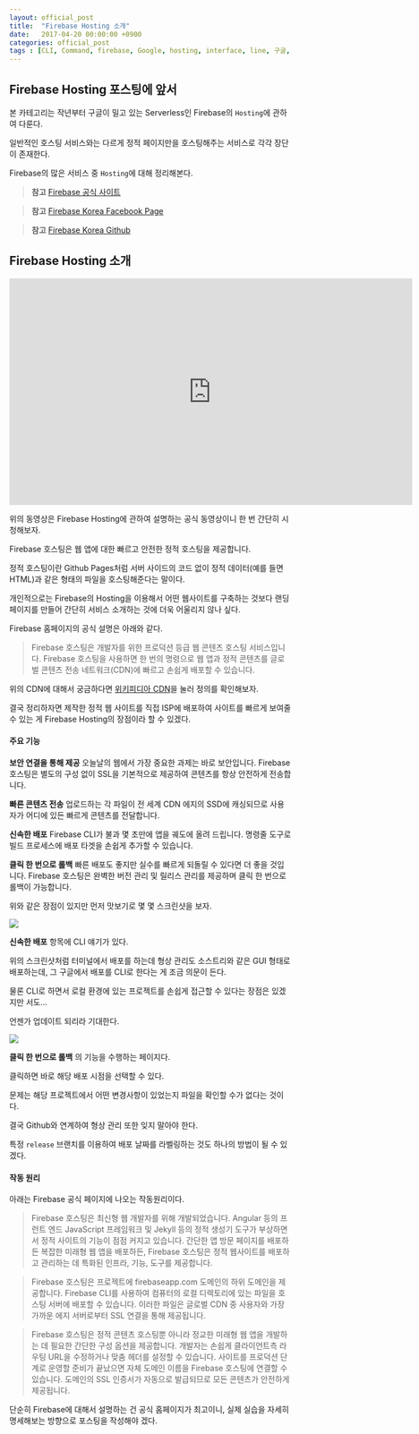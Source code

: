```yaml
---
layout: official_post
title:  "Firebase Hosting 소개"
date:   2017-04-20 00:00:00 +0900
categories: official_post
tags : [CLI, Command, firebase, Google, hosting, interface, line, 구글, 파이어베이스, 호스팅]
---
```


## Firebase Hosting 포스팅에 앞서

본 카테고리는 작년부터 구글이 밀고 있는 Serverless인 Firebase의 `Hosting`에 관하여 다룬다.

일반적인 호스팅 서비스와는 다르게 정적 페이지만을 호스팅해주는 서비스로 각각 장단이 존재한다.

Firebase의 많은 서비스 중 `Hosting`에 대해 정리해본다.

> **참고** [Firebase 공식 사이트](https://firebase.google.com)

> **참고** [Firebase Korea Facebook Page](https://www.facebook.com/FirebaseKorea)

> **참고** [Firebase Korea Github](https://github.com/FirebaseKorea)

## Firebase Hosting 소개

<iframe width="720" height="405" src="https://www.youtube.com/embed/jsRVHeQd5kU" frameborder="0" allowfullscreen></iframe>

위의 동영상은 Firebase Hosting에 관하여 설명하는 공식 동영상이니 한 번 간단히 시청해보자.

Firebase 호스팅은 웹 앱에 대한 빠르고 안전한 정적 호스팅을 제공합니다.

정적 호스팅이란 Github Pages처럼 서버 사이드의 코드 없이 정적 데이터(예를 들면 HTML)과 같은 형태의 파일을 호스팅해준다는 말이다.

개인적으로는 Firebase의 Hosting을 이용해서 어떤 웹사이트를 구축하는 것보다 랜딩페이지를 만들어 간단히 서비스 소개하는 것에 더욱 어울리지 않나 싶다.

Firebase 홈페이지의 공식 설명은 아래와 같다.

> Firebase 호스팅은 개발자를 위한 프로덕션 등급 웹 콘텐츠 호스팅 서비스입니다. Firebase 호스팅을 사용하면 한 번의 명령으로 웹 앱과 정적 콘텐츠를 글로벌 콘텐츠 전송 네트워크(CDN)에 빠르고 손쉽게 배포할 수 있습니다.

위의 CDN에 대해서 궁금하다면 [위키피디아 CDN](https://ko.wikipedia.org/wiki/%EC%BD%98%ED%85%90%EC%B8%A0_%EC%A0%84%EC%86%A1_%EB%84%A4%ED%8A%B8%EC%9B%8C%ED%81%AC)을 눌러 정의를 확인해보자.

결국 정리하자면 제작한 정적 웹 사이트를 직접 ISP에 배포하여 사이트를 빠르게 보여줄 수 있는 게 Firebase Hosting의 장점이라 할 수 있겠다.

#### 주요 기능

**보안 연결을 통해 제공**
오늘날의 웹에서 가장 중요한 과제는 바로 보안입니다. Firebase 호스팅은 별도의 구성 없이 SSL을 기본적으로 제공하여 콘텐츠를 항상 안전하게 전송합니다.

**빠른 콘텐츠 전송**
업로드하는 각 파일이 전 세계 CDN 에지의 SSD에 캐싱되므로 사용자가 어디에 있든 빠르게 콘텐츠를 전달합니다.

**신속한 배포**
Firebase CLI가 불과 몇 초만에 앱을 궤도에 올려 드립니다. 명령줄 도구로 빌드 프로세스에 배포 타겟을 손쉽게 추가할 수 있습니다.

**클릭 한 번으로 롤백**	빠른 배포도 좋지만 실수를 빠르게 되돌릴 수 있다면 더 좋을 것입니다. Firebase 호스팅은 완벽한 버전 관리 및 릴리스 관리를 제공하며 클릭 한 번으로 롤백이 가능합니다.

위와 같은 장점이 있지만 먼저 맛보기로 몇 몇 스크린샷을 보자.

![](http://cfile22.uf.tistory.com/image/232A3B4858F8230A06CD65)

**신속한 배포** 항목에 CLI 얘기가 있다.

위의 스크린샷처럼 터미널에서 배포를 하는데 형상 관리도 소스트리와 같은 GUI 형태로 배포하는데, 그 구글에서 배포를 CLI로 한다는 게 조금 의문이 든다.

물론 CLI로 하면서 로컬 환경에 있는 프로젝트를 손쉽게 접근할 수 있다는 장점은 있겠지만 서도...

언젠가 업데이트 되리라 기대한다.

![](http://cfile26.uf.tistory.com/image/236E6B4858F8230A021724)

**클릭 한 번으로 롤백** 의 기능을 수행하는 페이지다.

클릭하면 바로 해당 배포 시점을 선택할 수 있다.

문제는 해당 프로젝트에서 어떤 변경사항이 있었는지 파일을 확인할 수가 없다는 것이다.

결국 Github와 연계하여 형상 관리 또한 잊지 말아야 한다.

특정 `release` 브랜치를 이용하여 배포 날짜를 라벨링하는 것도 하나의 방법이 될 수 있겠다.

#### 작동 원리

아래는 Firebase 공식 페이지에 나오는 작동원리이다.

> Firebase 호스팅은 최신형 웹 개발자를 위해 개발되었습니다. Angular 등의 프런트 엔드 JavaScript 프레임워크 및 Jekyll 등의 정적 생성기 도구가 부상하면서 정적 사이트의 기능이 점점 커지고 있습니다. 간단한 앱 방문 페이지를 배포하든 복잡한 미래형 웹 앱을 배포하든, Firebase 호스팅은 정적 웹사이트를 배포하고 관리하는 데 특화된 인프라, 기능, 도구를 제공합니다.

>Firebase 호스팅은 프로젝트에 firebaseapp.com 도메인의 하위 도메인을 제공합니다. Firebase CLI를 사용하여 컴퓨터의 로컬 디렉토리에 있는 파일을 호스팅 서버에 배포할 수 있습니다. 이러한 파일은 글로벌 CDN 중 사용자와 가장 가까운 에지 서버로부터 SSL 연결을 통해 제공됩니다.

>Firebase 호스팅은 정적 콘텐츠 호스팅뿐 아니라 정교한 미래형 웹 앱을 개발하는 데 필요한 간단한 구성 옵션을 제공합니다. 개발자는 손쉽게 클라이언트측 라우팅 URL을 수정하거나 맞춤 헤더를 설정할 수 있습니다.
사이트를 프로덕션 단계로 운영할 준비가 끝났으면 자체 도메인 이름을 Firebase 호스팅에 연결할 수 있습니다. 도메인의 SSL 인증서가 자동으로 발급되므로 모든 콘텐츠가 안전하게 제공됩니다.

단순히 Firebase에 대해서 설명하는 건 공식 홈페이지가 최고이니, 실제 실습을 자세히 명세해보는 방향으로 포스팅을 작성해야 겠다.
